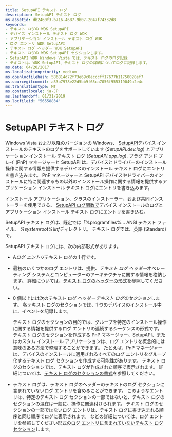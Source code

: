 ```yaml
---
title: SetupAPI テキスト ログ
description: SetupAPI テキスト ログ
ms.assetid: db2460f3-b716-4687-9b07-2047f74332d8
keywords:
- テキスト ログの WDK SetupAPI
- デバイス インストール テキスト ログ WDK
- アプリケーション インストール テキスト ログ WDK
- ログ エントリ WDK SetupAPI
- テキスト ログ ヘッダー WDK SetupAPI
- テキスト ログの WDK SetupAPI セクションします。
- SetupAPI WDK Windows Vista では、テキスト ログのログ記録
- テキストは、WDK SetupAPI、テキスト ログの詳細についてログに記録します。
ms.date: 04/20/2017
ms.localizationpriority: medium
ms.openlocfilehash: 586814d72f73e69c0ecccff17677b11750020ef7
ms.sourcegitcommit: a33b7978e22d5bb9f65ca7056f955319049a2e4c
ms.translationtype: MT
ms.contentlocale: ja-JP
ms.lasthandoff: 01/31/2019
ms.locfileid: "56558834"
---
```

# <a name="setupapi-text-logs"></a>SetupAPI テキスト ログ


Windows Vista および以降のバージョンの Windows、 [SetupAPI](setupapi.md)デバイス インストールのテキストのログをサポートしています (*SetupAPI.dev.log*) とアプリケーション インストール テキスト ログ (*SetupAPI.app.log*). プラグ アンド プレイ (PnP) マネージャーと SetupAPI は、デバイスとドライバーのインストール操作に関する情報を提供するデバイスのインストール テキスト ログにエントリを書き込みます。 PnP マネージャーと SetupAPI デバイスやドライバーのインストールに特に関連するもの以外のインストール操作に関する情報を提供するアプリケーション インストール テキスト ログにエントリを書き込みます。

インストール アプリケーション、クラスのインストーラー、および共同インストーラーを使用できる、 [SetupAPI ログ関数で](using-the-setupapi-logging-functions.md)デバイス インストールのログとアプリケーション インストール テキスト ログにエントリを書き込む。

SetupAPI テキスト ログは、既定では「%programfiles%\... ANSI テキスト ファイル、 *%systemroot%\\inf*ディレクトリ。 テキスト ログでは、英語 (Standard) で。

SetupAPI テキスト ログには、次の内部形式があります。

-   A*ログ エントリ*テキスト ログの 1 行です。

-   最初のいくつかのログ エントリは、提供、*テキスト ログ ヘッダー*オペレーティング システムとコンピューターのアーキテクチャに関する情報を格納します。 詳細については、[テキスト ログのヘッダーの形式](format-of-a-text-log-header.md)を参照してください。

-   0 個以上には次のテキスト ログ ヘッダー*テキスト ログのセクション*します。 各テキスト ログのセクションでは、1 つのデバイスのインストール中に、イベントを記録します。

    テキスト ログのセクションの目的では、グループを特定のインストール操作に関する情報を提供するログ エントリの連続するシーケンスの形式です。 テキスト ログのセクションを作成する PnP マネージャー、SetupAPI、またはカスタム インストール アプリケーションは、ログ エントリを概念的には意味のある方法で整理することができます。 たとえば、PnP マネージャーは、デバイスのインストールに適用されるすべてのログ エントリをグループ化するテキスト ログ セクションを作成する可能性があります。 テキスト ログのセクションでは、テキスト ログが作成された順序で表示されます。 詳細については、[テキスト ログのセクションの書式](format-of-a-text-log-section.md)を参照してください。

-   テキスト ログは、テキスト ログのヘッダーのテキストのログ セクションに含まれていないログ エントリを含めることができます。 このようなエントリは、特定のテキスト ログ セクションの一部ではないと、テキスト ログのセクションの混在は一般に、操作に関連付けられます。 テキスト ログのセクションの一部ではないログ エントリは、テキスト ログに書き込まれる順序と同じ順序でログに表示されます。 などの詳細については、ログ エントリを参照してください[形式のログ エントリに含まれていないテキスト ログ セクション](format-of-log-entries-that-are-not-part-of-a-text-log-section.md)します。

 

 





